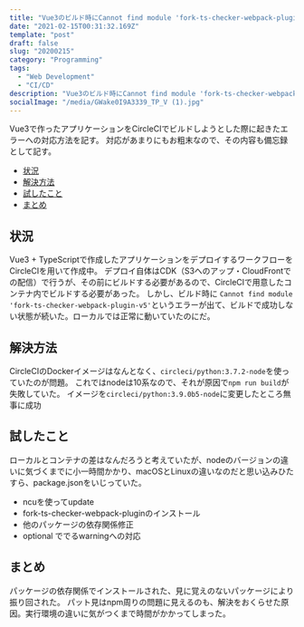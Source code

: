 ```yaml
---
title: "Vue3のビルド時にCannot find module 'fork-ts-checker-webpack-plugin-v5'というエラーがでて苦しんだ"
date: "2021-02-15T00:31:32.169Z"
template: "post"
draft: false
slug: "20200215"
category: "Programming"
tags:
  - "Web Development"
  - "CI/CD"
description: "Vue3のビルド時にCannot find module 'fork-ts-checker-webpack-plugin-v5'というエラーがでて苦しんだ"
socialImage: "/media/GWake0I9A3339_TP_V (1).jpg"
---
```


Vue3で作ったアプリケーションをCircleCIでビルドしようとした際に起きたエラーへの対応方法を記す。
対応があまりにもお粗末なので、その内容も備忘録として記す。


- [状況](#状況)
- [解決方法](#解決方法)
- [試したこと](#試したこと)
- [まとめ](#まとめ)


## 状況
Vue3 + TypeScriptで作成したアプリケーションをデプロイするワークフローをCircleCIを用いて作成中。
デプロイ自体はCDK（S3へのアップ・CloudFrontでの配信）で行うが、その前にビルドする必要があるので、CircleCIで用意したコンテナ内でビルドする必要があった。
しかし、ビルド時に `Cannot find module 'fork-ts-checker-webpack-plugin-v5'`というエラーが出て、ビルドで成功しない状態が続いた。ローカルでは正常に動いていたのにだ。

## 解決方法
CircleCIのDockerイメージはなんとなく、`circleci/python:3.7.2-node`を使っていたのが問題。
これではnodeは10系なので、それが原因で`npm run build`が失敗していた。
イメージを`circleci/python:3.9.0b5-node`に変更したところ無事に成功

## 試したこと
ローカルとコンテナの差はなんだろうと考えていたが、nodeのバージョンの違いに気づくまでに小一時間かかり、macOSとLinuxの違いなのだと思い込みひたすら、package.jsonをいじっていた。

* ncuを使ってupdate
* fork-ts-checker-webpack-pluginのインストール
* 他のパッケージの依存関係修正
* optional ででるwarningへの対応


## まとめ
パッケージの依存関係でインストールされた、見に覚えのないパッケージにより振り回された。
パット見はnpm周りの問題に見えるのも、解決をおくらせた原因。実行環境の違いに気がつくまで時間がかかってしまった。

